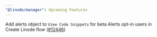 ```yaml
---
"@linode/manager": Upcoming Features
---
```


Add alerts object to `View Code Snippets` for beta Alerts opt-in users in Create Linode flow ([#12446](https://github.com/linode/manager/pull/12446))
